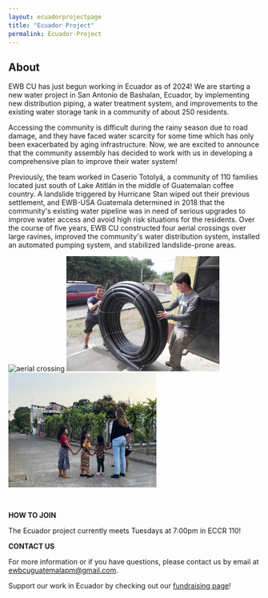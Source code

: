 ```yaml
---
layout: ecuadorprojectpage
title: "Ecuador Project"
permalink: Ecuador-Project
---
```

    
 
<div class="col-lg-12 text-center">
	<h2 class="section-heading text-uppercase">About</h2>
</div>



EWB CU has just begun working in Ecuador as of 2024! We are starting a new water project in San Antonio de Bashalan, Ecuador, by implementing new distribution piping, a water treatment system, and improvements to the existing water storage tank in a community of about 250 residents.

Accessing the community is difficult during the rainy season due to road damage, and they have faced water scarcity for some time which has only been exacerbated by aging infrastructure. Now, we are excited to announce that the community assembly has decided to work with us in developing a comprehensive plan to improve their water system!

Previously, the team worked in Caserio Totolyá, a community of 110 families located just south of Lake Atitlán in the middle of Guatemalan coffee country. A landslide triggered by Hurricane Stan wiped out their previous settlement, and EWB-USA Guatemala determined in 2018 that the community's existing water pipeline was in need of serious upgrades to improve water access and avoid high risk situations for the residents. Over the course of five years, EWB CU constructed four aerial crossings over large ravines, improved the community's water distribution system, installed an automated pumping system, and stabilized landslide-prone areas.
<div class="text-center" style="padding-bottom:30px">
<img src="./assets/img/ecuadorteam/aerial_crossing.JPG" alt="aerial crossing" width="306"/>
<img src="./assets/img/ecuadorteam/Moving_Rolls.JPG" alt="aerial crossing" width="306"/>
<img src="./assets/img/ecuadorteam/playing_street.JPG" alt="aerial crossing" width="296"/>
</div>

**HOW TO JOIN**

The Ecuador project currently meets Tuesdays at 7:00pm in ECCR 110!

**CONTACT US**

For more information or if you have questions, please contact us by email at <a href="mailto:ewbcuguatemalapm@gmail.com}">ewbcuguatemalapm@gmail.com</a>.

Support our work in Ecuador by checking out our <a href="https://support.ewb-usa.org/team/483990">fundraising page</a>!